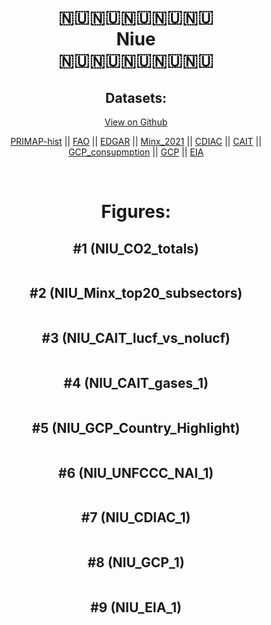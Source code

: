 
<center>
<h1 align="center">
🇳🇺🇳🇺🇳🇺🇳🇺🇳🇺
<br>
Niue
<br>
🇳🇺🇳🇺🇳🇺🇳🇺🇳🇺
</h1>
<h2>Datasets:</h2>
<p><a href="https://github.com/dquintani/GreenhouseData/tree/master/country_data/NIU_Niue/data">View on Github</a>
<br></p><p><a href="data/NIU_PRIMAP-hist.csv">PRIMAP-hist</a> || <a href="data/NIU_FAO.csv">FAO</a> || <a href="data/NIU_EDGAR.csv">EDGAR</a> || <a href="data/NIU_Minx_2021.csv">Minx_2021</a> || <a href="data/NIU_CDIAC.csv">CDIAC</a> || <a href="data/NIU_CAIT.csv">CAIT</a> || <a href="data/NIU_GCP_consupmption.csv">GCP_consupmption</a> || <a href="data/NIU_GCP.csv">GCP</a> || <a href="data/NIU_EIA.csv">EIA</a></p><p><br></p>
<h1>Figures:</h1><h2>#1 (NIU_CO2_totals)</h2>
<p><img alt="" src="figures/NIU_CO2_totals.png" /></p><h2>#2 (NIU_Minx_top20_subsectors)</h2>
<p><img alt="" src="figures/NIU_Minx_top20_subsectors.png" /></p><h2>#3 (NIU_CAIT_lucf_vs_nolucf)</h2>
<p><img alt="" src="figures/NIU_CAIT_lucf_vs_nolucf.png" /></p><h2>#4 (NIU_CAIT_gases_1)</h2>
<p><img alt="" src="figures/NIU_CAIT_gases_1.png" /></p><h2>#5 (NIU_GCP_Country_Highlight)</h2>
<p><img alt="" src="figures/NIU_GCP_Country_Highlight.png" /></p><h2>#6 (NIU_UNFCCC_NAI_1)</h2>
<p><img alt="" src="figures/NIU_UNFCCC_NAI_1.png" /></p><h2>#7 (NIU_CDIAC_1)</h2>
<p><img alt="" src="figures/NIU_CDIAC_1.png" /></p><h2>#8 (NIU_GCP_1)</h2>
<p><img alt="" src="figures/NIU_GCP_1.png" /></p><h2>#9 (NIU_EIA_1)</h2>
<p><img alt="" src="figures/NIU_EIA_1.png" /></p>